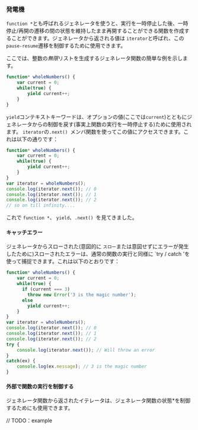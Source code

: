 ### 発電機
`function *`とも呼ばれるジェネレータを使うと、実行を一時停止した後、一時停止/再開の遷移の間の状態を維持したまま再開することができる関数を作成することができます。ジェネレータから返される値は `iterator`と呼ばれ、この`pause-resume`遷移を制御するために使用できます。

ここでは、整数の*無限*リストを生成するジェネレータ関数の簡単な例を示します。

```ts
function* wholeNumbers() {
    var current = 0;
    while(true) {
        yield current++;
    }
}
```

`yield`コンテキストキーワードは、オプションの値(ここでは`current`)とともにジェネレータからの制御を戻す(事実上関数の実行を一時停止する)ために使用されます。 `iterator`の`.next() `メンバ関数を使ってこの値にアクセスできます。これは以下の通りです：

```ts
function* wholeNumbers() {
    var current = 0;
    while(true) {
        yield current++;
    }
}
var iterator = wholeNumbers();
console.log(iterator.next()); // 0
console.log(iterator.next()); // 1
console.log(iterator.next()); // 2
// so on till infinity....
```

これで `function *`、 `yield`、`.next() `を見てきました。

#### キャッチエラー
ジェネレータからスローされた(意図的に `スロー`または意図せずにエラーが発生したために)スローされたエラーは、通常の関数の実行と同様に `try / catch 'を使って捕捉できます。これは以下のとおりです：

```ts
function* wholeNumbers() {
    var current = 0;
    while(true) {
      if (current === 3)
        throw new Error('3 is the magic number');
      else
        yield current++;
    }
}
var iterator = wholeNumbers();
console.log(iterator.next()); // 0
console.log(iterator.next()); // 1
console.log(iterator.next()); // 2
try {
    console.log(iterator.next()); // Will throw an error
}
catch(ex) {
    console.log(ex.message); // 3 is the magic number
}
```

#### 外部で関数の実行を制御する
ジェネレータ関数から返されたイテレータは、ジェネレータ関数の状態*を制御するためにも使用できます。

// TODO：example

